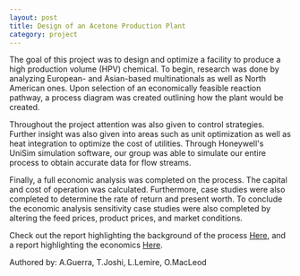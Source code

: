 ```yaml
---
layout: post
title: Design of an Acetone Production Plant 
category: project
---
```


The goal of this project was to design and optimize a facility to produce a high production volume (HPV) chemical. To begin, research was done by analyzing European- and Asian-based multinationals as well as North American ones. Upon selection of an economically feasible reaction pathway, a process diagram was created outlining how the plant would be created.

Throughout the project attention was also given to control strategies. Further insight was also given into areas such as unit optimization as well as heat integration to optimize the cost of utilities. Through Honeywell's UniSim simulation software, our group was able to simulate our entire process to obtain accurate data for flow streams.

Finally, a full economic analysis was completed on the process. The capital and cost of operation was calculated. Furthermore, case studies were also completed to determine the rate of return and present worth. To conclude the economic analysis sensitivity case studies were also completed by altering the feed prices, product prices, and market conditions.

Check out the report highlighting the background of the process <a href="https://drive.google.com/file/d/0BxFShUyVe18eY09VcEl5d1c4LW8/view?usp=sharing">Here</a>, and a report highlighting the economics <a href="https://drive.google.com/file/d/0BxFShUyVe18ecGh6YUFQcS02a0E/view?usp=sharing">Here</a>.

Authored by: A.Guerra, T.Joshi, L.Lemire, O.MacLeod

